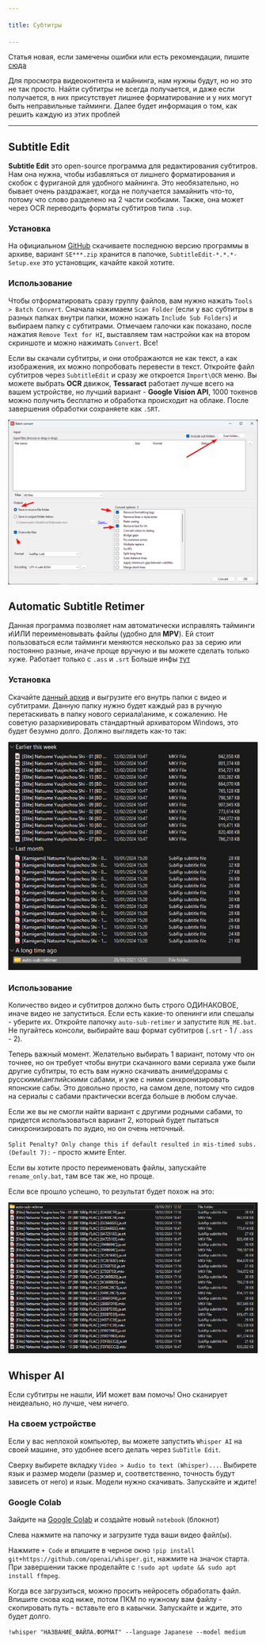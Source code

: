 ```yaml
---

title: Субтитры

---
```


Статья новая, если замечены ошибки или есть рекомендации, пишите [сюда](https://t.me/neongooru)



Для просмотра видеоконтента и майнинга, нам нужны будут, но но это не так просто. Найти субтитры не всегда получается, и даже если получается, в них присутствует лишнее форматирование и у них могут быть неправильные тайминги. Далее будет информация о том, как решить каждую из этих проблей

-----

 



## Subtitle Edit

**Subtitle Edit** это open-source программа для редактирования субтитров. Нам она нужна, чтобы избавляться от лишнего форматирования и скобок с фуриганой для удобного майнинга. Это необязательно, но бывает очень раздражает, когда не получается замайнить что-то, потому что слово разделено на 2 части скобками. Также, она может через OCR переводить форматы субтитров типа `.sup`.

### Установка

На официальном [GitHub](https://github.com/SubtitleEdit/subtitleedit/releases) скачиваете последнюю версию программы в архиве, вариант `SE***.zip` хранится в папочке, `SubtitleEdit-*.*.*-Setup.exe` это установщик, качайте какой хотите.

### Использование

Чтобы отформатировать сразу группу файлов, вам нужно нажать `Tools > Batch Convert`. Сначала нажимаем `Scan Folder` (если у вас субтитры в разных папках внутри папки, можно нажать `Include Sub Folders`) и выбираем папку с субтитрами. Отмечаем галочки как показано, после нажатия `Remove Text for HI`, выставляем там настройки как на втором скриншоте и можно нажимать `Convert`. Все!

Если вы скачали субтитры, и они отображаются не как текст, а как изображения, их можно попробовать перевести в текст. Откройте файл субтитров через `SubtitleEdit` и сразу же откроется `Import\OCR` меню. Вы можете выбрать **OCR** движок, **Tessaract** работает лучше всего на вашем устройстве, но лучший вариант - **Google Vision API**, 1000 токенов можно получить бесплатно и обработка происходит на облаке. После завершения обработки сохраняете как `.SRT`.

![](/imgvid/SubtitleEdit.png)

## Automatic Subtitle Retimer

Данная программа позволяет нам автоматически исправлять тайминги и\ИЛИ переименовывать файлы (удобно для **MPV**). Ей стоит пользоваться если тайминги меняются несколько раз за серию или постоянно разные, иначе проще вручную и вы можете сделать только хуже. Работает только с `.ass` и `.srt` Больше инфы [тут](https://animecards.site/subtitles/)

### Установка

Скачайте [данный архив](https://mega.nz/folder/W19xUQJT#Ele4MKy-c61AOp2ZaN5AYg) и выгрузите его внутрь папки с видео и субтитрами. Данную папку нужно будет каждый раз в ручную перетаскивать в папку нового сериала\аниме, к сожалению. Не советую разархивировать стандартный архиватором Windows, это будет безумно долго. Должно выглядеть как-то так:

![](/imgvid/retimer.png)

### Использование

Количество видео и субтитров должно быть строго ОДИНАКОВОЕ, иначе видео не запуститься. Если есть какие-то опенинги или спешалы - уберите их. Откройте папочку `auto-sub-retimer` и запустите `RUN_ME.bat`. Не пугайтесь консоли, выбирайте ваш формат субтитров (`.srt` - 1 / `.ass` - 2).

Теперь важный момент. Желательно выбирать 1 вариант, потому что он точнее, но он требует чтобы внутри скачанного вами сериала уже были другие субтитры, то есть вам нужно скачивать аниме\дорамы с русскими\английскими сабами, и уже с ними синхронизировать японские сабы. Это довольно просто, на самом деле, потому что сидов на сериалы с сабами практически всегда больше в любом случае.

Если же вы не смогли найти вариант с другими родными сабами, то придется использоваться вариант 2, который будет пытаться синхронизировать по аудио, но он очень неточный.

`Split Penalty? Only change this if default resulted in mis-timed subs. (Default 7):` - просто жмите Enter.

Если вы хотите просто переименовать файлы, запускайте `rename_only.bat`, там все так же, но проще.

Если все прошло успешно, то результат будет похож на это:

![](/imgvid/retimer2.png)

## Whisper AI

Если субтитры не нашли, ИИ может вам помочь! Оно сканирует неидеально, но лучше, чем ничего.

### На своем устройстве

Если у вас неплохой компьютер, вы можете запустить `Whisper AI` на своей машине, это удобнее всего делать через `SubTitle Edit`.

Сверху выбирете вкладку `Video > Audio to text (Whisper)...`. Выбирете язык и размер модели (размер и, соответственно, точность будут зависеть от него) и язык. Модели нужно скачивать. Запускайте и ждите!

### Google Colab

Зайдите на [Google Colab](https://colab.research.google.com/drive/) и создайте новый `notebook` (блокнот)

Слева нажмите на папочку и загрузите туда ваши видео файл(ы).

Нажмите `+ Code` и впишите в черное окно `!pip install git+https://github.com/openai/whisper.git`, нажмите на значок старта. При завершении также проделайте с `!sudo apt update && sudo apt install ffmpeg`.

Когда все загрузиться, можно просить нейросеть обработать файл. Впишите снова код ниже, потом ПКМ по нужному вам файлу - скопировать путь - вставьте его в кавычки. Запускайте и ждите, это будет долго.

`!whisper "НАЗВАНИЕ_ФАЙЛА.ФОРМАТ" --language Japanese --model medium`





